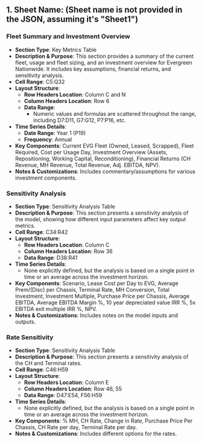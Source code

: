 ## 1. **Sheet Name**: (Sheet name is not provided in the JSON, assuming it's "Sheet1")

### Fleet Summary and Investment Overview
- **Section Type**: Key Metrics Table
- **Description & Purpose**: This section provides a summary of the current fleet, usage and fleet sizing, and an investment overview for Evergreen Nationwide. It includes key assumptions, financial returns, and sensitivity analysis.
- **Cell Range**: C5:Q32
- **Layout Structure**:
    - **Row Headers Location**: Column C and N
    - **Column Headers Location**: Row 6
    - **Data Range**:
      - Numeric values and formulas are scattered throughout the range, including D7:D11, G7:G12, P7:P16, etc.
- **Time Series Details**:
    - **Date Range**: Year 1 (P19)
    - **Frequency**: Annual
- **Key Components**: Current EVG Fleet (Owned, Leased, Scrapped), Fleet Required, Cost per Usage Day, Investment Overview (Assets, Repositioning, Working Capital, Reconditioning), Financial Returns (CH Revenue, MH Revenue, Total Revenue, Adj. EBITDA, NPV).
- **Notes & Customizations**: Includes commentary/assumptions for various investment components.

### Sensitivity Analysis
- **Section Type**: Sensitivity Analysis Table
- **Description & Purpose**: This section presents a sensitivity analysis of the model, showing how different input parameters affect key output metrics.
- **Cell Range**: C34:R42
- **Layout Structure**:
    - **Row Headers Location**: Column C
    - **Column Headers Location**: Row 36
    - **Data Range**: D38:R41
- **Time Series Details**:
    - None explicitly defined, but the analysis is based on a single point in time or an average across the investment horizon.
- **Key Components**: Scenario, Lease Cost per Day to EVG, Average Prem/(Disc) per Chassis, Terminal Rate, MH Conversion, Total Investment, Investment Multiple, Purchase Price per Chassis, Average EBITDA, Average EBITDA Margin %, 10 year depreciated value IRR %, 5x EBITDA exit multiple IRR %, NPV.
- **Notes & Customizations**: Includes notes on the model inputs and outputs.

### Rate Sensitivity
- **Section Type**: Sensitivity Analysis Table
- **Description & Purpose**: This section presents a sensitivity analysis of the CH and Terminal rates.
- **Cell Range**: C46:H59
- **Layout Structure**:
    - **Row Headers Location**: Column E
    - **Column Headers Location**: Row 46, 55
    - **Data Range**: D47:E54, F56:H59
- **Time Series Details**:
    - None explicitly defined, but the analysis is based on a single point in time or an average across the investment horizon.
- **Key Components**: % MH, CH Rate, Change in Rate, Purchase Price Per Chassis, CH Rate per day, Terminal Rate per day.
- **Notes & Customizations**: Includes different options for the rates.
